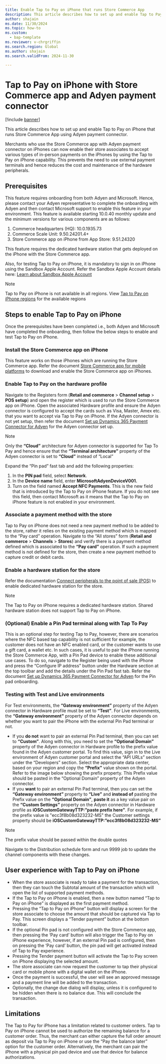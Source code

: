 ```yaml
---
title: Enable Tap to Pay on iPhone that runs Store Commerce App
description: This article describes how to set up and enable Tap to Pay on iPhone that runs Store Commerce App.
author: shajain
ms.date: 11/30/2024
ms.topic: how-to
ms.custom: 
  - bap-template
ms.reviewer: v-chrgriffin
ms.search.region: Global
ms.author: shajain
ms.search.validFrom: 2024-11-30

---
```


# Tap to Pay on iPhone with Store Commerce app and Adyen payment connector

[!include [banner](../includes/banner.md)]

This article describes how to set up and enable Tap to Pay on iPhone that runs Store Commerce App using Adyen payment connector.

Merchants who use the Store Commerce app with Adyen payment connector on iPhones can now enable their store associates to accept various types of in-person payments on the iPhones by using the Tap to Pay on iPhone capability. This prevents the need to use external payment terminals and hence reduces the cost and maintenance of the hardware peripherals.

## Prerequisites
This feature requires onboarding from both Adyen and Microsoft. Hence, please contact your Adyen representative to complete the onboarding with Adyen and then contact Microsoft support to enable this feature in your environment. 
This feature is available starting 10.0.40 monthly update and the minimum versions for various components are as follows:
1. Commerce headquarters (HQ): 10.0.1935.73
2. Commerce Scale Unit: 9.50.24201.4+
3. Store Commerce app on iPhone from App Store: 9.51.24320

This feature requires the dedicated hardware station that gets deployed on the iPhone with the Store Commerce app. 

Also, for testing Tap to Pay on iPhone, it is mandatory to sign in on iPhone using the Sandbox Apple Account. Refer the Sandbox Apple Account details here: [Learn about Sandbox Apple Account](https://developer.apple.com/help/app-store-connect/test-in-app-purchases/create-a-sandbox-apple-account/)

> [!NOTE]
> Tap to Pay on iPhone is not available in all regions. View [Tap to Pay on iPhone regions](https://developer.apple.com/tap-to-pay/regions/) for the available regions

## Steps to enable Tap to Pay on iPhone
Once the prerequisites have been completed i.e., both Adyen and Microsoft have completed the onboarding, then follow the below steps to enable and test Tap to Pay on iPhone.

### Install the Store Commerce app on iPhone
This feature works on those iPhones which are running the Store Commerce app. Refer the document [Store Commerce app for mobile platforms](https://learn.microsoft.com/en-us/dynamics365/commerce/dev-itpro/store-commerce-mobile#install-the-app) to download and enable the Store Commerce app on iPhones.

### Enable Tap to Pay on the hardware profile
Navigate to the Registers form (**Retail and commerce** > **Channel setup** > **POS setup**) and open the register which is used to run the Store Commerce app on iPhone. 
Open the associated Hardware profile and ensure the Adyen connector is configured to accept the cards such as Visa, Master, Amex etc. that you want to accept via Tap to Pay on iPhone. If the Adyen connector is not yet setup, then refer the document [Set up Dynamics 365 Payment Connector for Adyen](https://learn.microsoft.com/en-us/dynamics365/commerce/dev-itpro/adyen-connector-setup) for the Adyen connector set up.

> [!NOTE]
> Only the **“Cloud”** architecture for Adyen connector is supported for Tap To Pay and hence ensure that the **“Terminal architecture”** property of the Adyen connector is set to **“Cloud”** instead of “Local”

Expand the “Pin pad” fast tab and add the following properties:
1.	In the **PIN pad** field, select **Network**.
2.	In the **Device name** field, enter **MicrosoftAdyenDeviceV001.**
3.	Turn on the field named **Accept NFC Payments**. This is the new field that is introduced by the Tap to Pay on iPhone feature. If you do not see this field, then contact Microsoft as it means that the Tap to Pay on iPhone feature is not enabled in your environment.
 
### Associate a payment method with the store
Tap to Pay on iPhone does not need a new payment method to be added to the store, rather it relies on the existing payment method which is mapped to the “Pay card” operation. Navigate to the “All stores” form (**Retail and commerce** > **Channels** > **Stores**) and verify there is a payment method defined which is associated to the **“Pay card”** operation. If such a payment method is not defined for the store, then create a new payment method to capture credit or debit cards.

### Enable a hardware station for the store
Refer the documentation [Connect peripherals to the point of sale (POS)](https://learn.microsoft.com/en-us/dynamics365/commerce/define-maintain-channel-clients-registers-hw-stations#store-commerce-app-with-connected-peripheral-devices) to enable dedicated hardware station for the store.

> [!NOTE]
> The Tap to Pay on iPhone requires a dedicated hardware station. Shared hardware station does not support Tap to Pay on iPhone.

### (Optional) Enable a Pin Pad terminal along with Tap To Pay
This is an optional step for testing Tap to Pay, however, there are scenarios where the NFC based tap capability is not sufficient for example, the customer does not have an NFC enabled card, or the customer wants to use a gift card, a wallet etc. In such cases, it is useful to pair the iPhone running the Store Commerce App, with a Pin Pad device to enable these additional use cases. To do so, navigate to the Register being used with the iPhone and press the “Configure IP address” button under the Hardware section at the top toolbar and add the details under the Pin Pad fast tab. Refer the document [Set up Dynamics 365 Payment Connector for Adyen](https://learn.microsoft.com/en-us/dynamics365/commerce/dev-itpro/adyen-connector-setup#onboard-and-configure-an-adyen-payment-terminal) for the Pin pad onboarding.

### Testing with Test and Live environments
For Test environments, the **“Gateway environment”** property of the Adyen connector in Hardware profile must be set to **“Test”**. 
For Live environments, the **“Gateway environment"** property of the Adyen connector depends on whether you want to pair the iPhone with the external Pin Pad terminal or not. 
- If you **do not** want to pair an external Pin Pad terminal, then you can set to **“Custom”**. Along with this, you need to set the **“Optional Domain”** property of the Adyen connector in Hardware profile to the prefix value found in the Adyen customer portal. To find this value, sign in to the Live environment of Adyen customer portal and select the “API URLs” section under the “Developers” section. Select the appropriate data center, based on your region and copy the **“Prefix”** value shown on the portal. Refer to the image below showing the prefix property. This Prefix value should be pasted in the “Optional Domain” property of the Adyen connector.
- If you **want** to pair an external Pin Pad terminal, then you can set the **“Gateway environment”** property to **“Live”** and **instead of** pasting the Prefix value on the **“Optional Domain”**, **paste it** as a key value pair on the **“Custom Settings”** property on the Adyen connector in Hardware profile as **iOSCustomGatewayTTP:”paste prefix here”**. For example, if the prefix value is "ecc3f8b08d323232-MS" the Customer settings property should be **iOSCustomGatewayTTP:”ecc3f8b08d323232-MS”**
> [!NOTE]
> The prefix value should be passed within the double quotes
 
Navigate to the Distribution schedule form and run 9999 job to update the channel components with these changes.

## User experience with Tap to Pay on iPhone
- When the store associate is ready to take a payment for the transaction, then they can touch the Subtotal amount of the transaction which will open the list of supported payment methods.
- If the Tap to Pay on iPhone is enabled, then a new button named “Tap to Pay on iPhone” is displayed as the first payment method.
- Pressing the “Tap to Pay on iPhone” button will display a screen for the store associate to choose the amount that should be captured via Tap to Pay. This screen displays a “Tender payment” button at the bottom toolbar.
- 	If the optional Pin pad is not configured with the Store Commerce app, then pressing the ‘Pay card’ button will also trigger the Tap to Pay on iPhone experience, however, if an external Pin pad is configured, then on pressing the ‘Pay card’ button, the pin pad will get activated instead of Tap to Pay experience.
- Pressing the Tender payment button will activate the Tap to Pay screen on iPhone displaying the selected amount.
- The store associate can now request the customer to tap their physical card or mobile phone with a digital wallet on the iPhone.
- Once the payment is successful, the user will see an approved message and a payment line will be added to the transaction.
- Optionally, the change due dialog will display, unless it is configured to be hidden when there is no balance due. This will conclude the transaction.

 

## Limitations
The Tap to Pay for iPhone has a limitation related to customer orders. Tap to Pay on iPhone cannot be used to authorize the remaining balance for a customer order. Thus, the merchant can either capture the full order amount as deposit via Tap to Pay on iPhone or use the “Pay the balance later” option for the customer order. Alternatively, the merchant can pair the iPhone with a physical pin pad device and use that device for balance authorizations. 
